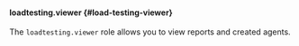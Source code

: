 #### loadtesting.viewer {#load-testing-viewer}

The `loadtesting.viewer` role allows you to view reports and created agents.